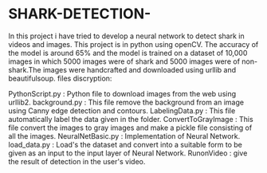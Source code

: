 # SHARK-DETECTION-
In this project i have tried to develop a neural network to detect shark in videos and images. This project is in python using openCV.
The accuracy of the model is around 65% and the model is trained on a dataset of 10,000 images in which 5000 images were of shark and 5000 images were of non-shark.The images were handcrafted and downloaded using urllib and beautifulsoup.
files discryption:

PythonScript.py : Python file to download images from the web using urllib2.
background.py      : This file remove the background from an image using Canny edge detection and contours.
LabelingData.py : This file automatically label the data given in the folder.
ConvertToGrayImage : This file convert the images to gray images and make a pickle file consisting of all the images.
NeuralNetBasic.py : Implementation of Neural Network.
load_data.py      : Load's the dataset and convert into a suitable form to be given as an input to the input layer of Neural Network.
RunonVideo        : give the result of detection in the user's video.
